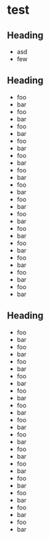 # test

<h2 name="user-content-foo--bar" id="user-content-foo--bar">
  <a id="user-content-heading" class="anchor" aria-hidden="true" href="#heading--foo"></a>
  Heading
</h2>

- asd
- few

<h2 name="foo--bar" id="foo--bar">Heading</h2>

- foo
- bar
- foo
- bar
- foo
- bar
- foo
- bar
- foo
- bar
- foo
- bar
- foo
- bar
- foo
- bar
- foo
- bar
- foo
- bar
- foo
- bar
- foo
- bar
- foo
- bar
- foo
- bar

<h2 name="foo--xyz" id="foo--xyz">Heading</h2>

- foo
- bar
- foo
- bar
- foo
- bar
- foo
- bar
- foo
- bar
- foo
- bar
- foo
- bar
- foo
- bar
- foo
- bar
- foo
- bar
- foo
- bar
- foo
- bar
- foo
- bar
- foo
- bar

